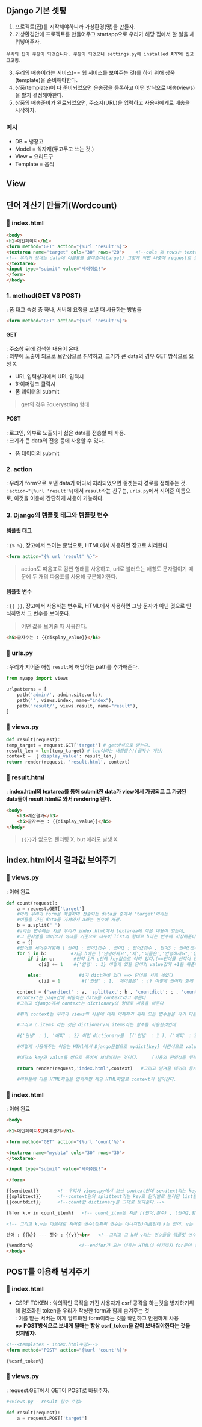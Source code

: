 ## Django 기본 셋팅
1. 프로젝트(집)를 시작해야하니까 가상환경(땅)을 만들자.
2. 가상환경안에 프로젝트를 만들어주고 startapp으로 우리가 해당 집에서 할 일을 채워넣어주자.
```
우리의 집이 쿠팡이 되었습니다. 쿠팡이 되었으니 settings.py에 installed APP에 신고 고고링.
```
3. 우리의 배송이라는 서비스(== 웹 서비스를 보여주는 것)를 하기 위해 상품(template)을 준비해야한다.
4. 상품(template)이 다 준비되었으면 운송장을 등록하고 어떤 방식으로 배송(views)을 할지 결정해야한다.
5. 상품의 배송준비가 완료되었으면, 주소지(URL)을 입력하고 사용자에게로 배송을 시작하자.

### 예시
- DB = 냉장고
- Model = 식자재(두고두고 쓰는 것.)
- View = 요리도구
- Template = 음식

## View
## 단어 계산기 만들기(Wordcount)
### 💌 index.html
``` html
<body>
<h1>메인페이지</h1>
<form method="GET" action="{%url 'result'%}">
<textarea name="target" cols="30" rows="20">    <!--cols 와 rows는 textarea 의 크기를 조정-->
<!-- 우리가 보내는 data에 이름표를 붙여준다(target) 그렇게 되면 나중에 request로 보내지는 data들 속에서 우리가 작성한 textarea의 text를 식별하고 꺼내올 수 있게 된다. -->
</textarea>
<input type="submit" value="세어줘요!">
</form>
</body>
```
### 1. method(GET VS POST)
: 폼 태그 속성 중 하나, 서버에 요청을 보낼 때 사용하는 방법들
``` html
<form method="GET" action="{%url 'result'%}">
```
#### GET
: 주소창 뒤에 검색한 내용이 온다.\
: 외부에 노출이 되므로 보안상으로 취약하고, 크기가 큰 data의 경우 GET 방식으로 요청 X.
- URL 입력상자에서 URL 입력시
- 하이퍼링크 클릭시
- 폼 데이터의 submit
> get의 경우 ?querystring 형태
#### POST
: 로그인, 외부로 노출되기 싫은 data를 전송할 때 사용.\
: 크기가 큰 data의 전송 등에 사용할 수 있다.
- 폼 데이터의 submit

### 2. action
: 우리가 form으로 보낸 data가 어디서 처리되었으면 좋겟는지 경로를 정해주는 것.\
: ```action="{%url 'result'%}```에서 ```result```라는 친구는, ```urls.py```에서 지어준 이름으로, 이것을 이용해 간단하게 사용이 가능하다.

### 3. Django의 템플릿 태그와 템플릿 변수
#### 템플릿 태그
: ```{% %}```, 장고에서 쓰이는 문법으로, HTML에서 사용하면 장고로 처리한다.
```html
<form action="{% url 'result' %}"> 
```
> action도 따옴표로 감싼 형태를 사용하고, url로 불러오는 애칭도 문자열이기 때문에 두 개의 따옴표를 사용해 구분해야한다.
#### 템플릿 변수
: ```{{ }}```, 장고에서 사용하는 변수로, HTML에서 사용하면 그냥 문자가 아닌 것으로 인식하면서 그 변수를 보여준다.
> 어떤 값을 보여줄 때 사용한다.
``` html
<h5>글자수는 : {{display_value}}</h5>
```

### 💌 urls.py
: 우리가 지어준 애칭 ```result```에 해당하는 path를 추가해준다.
``` py
from myapp import views

urlpatterns = [
    path('admin/', admin.site.urls),
    path('', views.index, name="index"),
    path('result/', views.result, name="result"),
]
```

### 💌 views.py
``` py
def result(request):
temp_target = request.GET['target'] # get방식으로 받는다.
result_len = len(temp_target) # len이라는 내장함수!(글자수 계산)
context =  {'display_value': result_len,}
return render(request, 'result.html', context)   
```

### 💌 result.html
: __index.html의 textarea를 통해 submit한 data가 view에서 가공되고 그 가공된 data들이 result.html로 와서 rendering 된다.__
``` html
<body>
    <h3>계산결과</h3>
    <h5>글자수는 : {{display_value}}</h5>
</body>
```
> ```{{}}```가 없으면 렌더링 X, but 에러도 발생 X.

## index.html에서 결과값 보여주기
### 💌 views.py
: 이해 완료
``` py
def count(request):
    a = request.GET['target']
    #아까 우리가 form을 제출하며 전송되는 data들 중에서 'target'이라는
    #이름을 가진 data를 가져와서 a라는 변수에 저장.
    b = a.split(" ")
    #a라는 변수에는 지금 우리가 index.html에서 textarea에 적은 내용이 있는데,
    #그 문자열을 띄어쓰기 하나를 기준으로 나누어 list의 형태로 b라는 변수에 저장해준다..! (split)
    c = {}
    #단어를 세어주기위해 { 단어1 : 단어1갯수 , 단어2 : 단어2갯수 , 단어3 : 단어3갯수 }이런 형태가 가장 적합하니, 빈 dictionary 하나를 선언.
    for i in b:         #지금 b에는 ['안녕하세요','제','이름은','안녕하세요','입니다'] 라는 애가 들어와있..  i는 list의 원소를 차례대로 돌아갑니다.
        if i in c:       #만약 i가 c안에 key값으로 이미 있다.(==단어를 센적이 있다)
            c[i] += 1    #{'안녕' : 1} 이렇게 있을 단어의 value값에 +1을 해준다.

        else:              #i가 dict안에 없다 ==> 단어를 처음 세었다
            c[i] = 1        #{'안녕' : 1, '제이름은' : !} 이렇게 단어와 함께 단어의 갯수가 1이라고 key와 value를 추가해준다.

    context = {'sendtext' : a, 'splittext': b , 'countdict': c , 'count_item': c.items}
    #context는 page간에 이동하는 data를 context라고 부른다    
    #그리고 django에서 context는 dictionary의 형태로 사용을 해준다

    #위의 context는 우리가 views의 사용에 대해 이해하기 위해 모든 변수들을 각기 다른 key값으로 context에 담아줬다.

    #그리고 c.items 라는 것은 dictionary의 items라는 함수를 사용한것인데 

    #{'안녕' : 1, '해피' : 2} 이런 dictionary를  [('안녕' : 1 ), ('해피' : 2)] 이런식으로 tuple의 형태로 잘라주는 역할을 한다(아하!!!!)

    #이렇게 사용해주는 이유는 HTMl에서 Django문법으로 mydict[key] 이런식으로 value값을 불러올수 없기때문에

    #애당초 key와 value를 쌍으로 묶어서 보내버리는 것이다.     (사용의 편의성을 위해)

    return render(request,'index.html',context)   #그리고 넘겨줄 데이터 뭉치 context를 render함수의 세번째 인자로 넣어줘 index.html에 넘겨준다

    #이부분에 다른 HTML파일을 입력하면 해당 HTML파일로 context가 넘어간다.
```

### 💌 index.html
: 이해 완료
``` html
<body>

<h1>메인페이지&단어계산기</h1>

<form method="GET" action="{%url 'count'%}">

<textarea name="mydata" cols="30" rows="30">
</textarea>

<input type="submit" value="세어줘요!">

</form>

{{sendtext}}       <!--우리가 views.py에서 보낸 context안에 sendtext라는 key값으로 text원문을 불러온다-->
{{splittext}}      <!--context안의 splittext라는 key로 단어별로 분리된 list를 보여준다-->
{{countdict}}      <!--count한 dictionary를 그대로 보여준다.-->

{%for k,v in count_item%}   <!-- count_item은 지금 [(단어,횟수) , (단어2,횟수)] 이런식으로 되어있는데 for문을 통해서 전부다 출력-->

<!-- 그리고 k,v는 마음대로 지어준 변수(정확히 변수는 아니지만)이름인데 k는 단어, v는 횟수를 가리킨다-->

단어 : {{k}} --- 횟수 : {{v}}<br>   <!--그리고 그 k와 v라는 변수들을 템플릿 변수로 출력해준다. <br>은 좀더 이쁘게 보여주기 위한 줄바꿈-->

{%endfor%}                 <!--endfor가 오는 이유는 HTML아 여기까지 for문이 끝났다라고 알려주는것, 안알려주면 멍청한 HTML이 for문 끝난줄 모름(ㅋㅋㅋㅋㅋㅋㅋㅋ)-->
</body>
```

## POST를 이용해 넘겨주기
### 💌 index.html
- CSRF TOKEN
: 악의적인 목적을 가진 사용자가 csrf 공격을 하는것을 방지하기위해
암호화된 token을 우리가 작성한 form과 함께 숨겨주는 것\
: 이를 받는 서버는 이게 암호화된 form이라는 것을 확인하고 안전하게 사용\
__=> POST방식으로 보내게 될때는 항상 csrf_token을 같이 보내줘야한다는 것을 잊지말자.__
``` html
<!--<templates - index.html수정>-->
<form method="POST" action="{%url 'count'%}">

{%csrf_token%}
```
### 💌 views.py
: request.GET에서 GET이 POST로 바꿔주자.
``` py
#<views.py - result 함수 수정>

def result(request):
    a = request.POST['target']
```